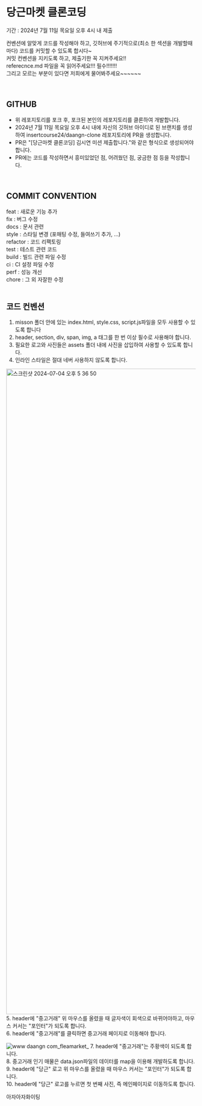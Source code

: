 # 당근마켓 클론코딩
기간 : 2024년 7월 11일 목요일 오후 4시 내 제출

컨벤션에 알맞게 코드를 작성해야 하고, 깃허브에 주기적으로(최소 한 섹션을 개발할때 마다) 코드를 커밋할 수 있도록 합시다~ <br />
커밋 컨벤션을 지키도록 하고, 제출기한 꼭 지켜주세요!!  <br />
referecnce.md 파일을 꼭 읽어주세요!!! 필수!!!!!!!  <br />
그리고 모르는 부분이 있다면 저희에게 물어봐주세요~~~~~~ <br />

<br />

## GITHUB
- 위 레포지토리를 포크 후, 포크된 본인의 레포지토리를 클론하여 개발합니다.
- 2024년 7월 11일 목요일 오후 4시 내에 자신의 깃허브 아이디로 된 브랜치를 생성하여 insertcourse24/daangn-clone 레포지토리에 PR을 생성합니다.
- PR은 "[당근마켓 클론코딩] 김시연 미션 제출합니다."와 같은 형식으로 생성되어야 합니다.
- PR에는 코드를 작성하면서 흥미있었던 점, 어려웠던 점, 궁금한 점 등을 작성합니다.
<br />

## COMMIT CONVENTION
feat : 새로운 기능 추가 <br />
fix : 버그 수정 <br />
docs : 문서 관련 <br />
style : 스타일 변경 (포매팅 수정, 들여쓰기 추가, …) <br />
refactor : 코드 리팩토링 <br />
test : 테스트 관련 코드 <br />
build : 빌드 관련 파일 수정 <br />
ci : CI 설정 파일 수정 <br />
perf : 성능 개선 <br />
chore : 그 외 자잘한 수정 <br />
<br />

## 코드 컨벤션
1. misson 폴더 안에 있는 index.html, style.css, script.js파일을 모두 사용할 수 있도록 합니다
2. header, section, div, span, img, a 태그를 한 번 이상 필수로 사용해야 합니다.
3. 필요한 로고와 사진들은 assets 폴더 내에 사진을 삽입하여 사용할 수 있도록 합니다.
4. 인라인 스타일은 절대 네버 사용하지 않도록 합니다.
<img width="1710" alt="스크린샷 2024-07-04 오후 5 36 50" src="https://github.com/insertcourse24/daangn-clone/assets/128461588/7b5618bf-97df-4d2d-80ce-d7f661acccd1">
5. header에 "중고거래" 위 마우스를 올렸을 때 글자색이 회색으로 바뀌어야하고, 마우스 커서는 "포인터"가 되도록 합니다.<br />
6. header에 "중고거래"를 클릭하면 중고거래 페이지로 이동해야 합니다. <br />

![www daangn com_fleamarket_](https://github.com/insertcourse24/daangn-clone/assets/128461588/51f1e7b8-cbf7-45f9-884e-3f579a8d72ad)
7. header에 "중고거래"는 주황색이 되도록 합니다. <br />
8. 중고거래 인기 매물은 data.json파일의 데이터를 map을 이용해 개발하도록 합니다. <br />
9. header에 "당근" 로고 위 마우스를 올렸을 때 마우스 커서는 "포인터"가 되도록 합니다. <br />
10. header에 "당근" 로고를 누르면 첫 번째 사진, 즉 메인페이지로 이동하도록 합니다. <br />

아자아자화이팅

